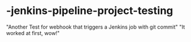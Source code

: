 # -jenkins-pipeline-project-testing
"Another Test for webhook that triggers a Jenkins job with git commit" "It worked at first, wow!"
